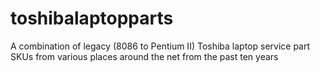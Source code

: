 # toshibalaptopparts
A combination of legacy (8086 to Pentium II) Toshiba laptop service part SKUs from various places around the net from the past ten years 
